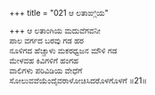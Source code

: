 +++
title = "021 ಆ ಲತಾಙ್ಗಿಯ"

+++
ಆ ಲತಾಂಗಿಯ ಮದುವೆಗವನೀ  
ಪಾಲ ವರ್ಗದ ಬರವು ಗಡ ಹರ  
ನೂಳಿಗದ ಹೆಚ್ಚಾಳು ಮಕರಧ್ವಜನ ಮೌಳಿ ಗಡ   
ಮೇಳವಹ ಕಿವಿಗಳಿಗೆ ಹಂಗಹ  
ವಾಲಿಗಳು ಪರಿವಿಡಿಯ ವೇಧೆಗೆ  
ಸೋಲುವವೆಯೆಂದೈವರಾಳೋಚಿಸಿದರೊಳಗೊಳಗೆ      ॥21॥